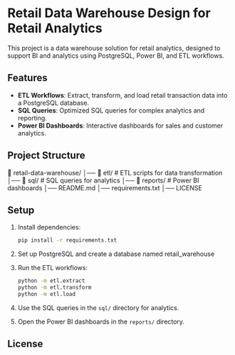# Retail Data Warehouse Design for Retail Analytics

This project is a data warehouse solution for retail analytics, designed to support BI and analytics using PostgreSQL, Power BI, and ETL workflows.

## Features
- **ETL Workflows**: Extract, transform, and load retail transaction data into a PostgreSQL database.
- **SQL Queries**: Optimized SQL queries for complex analytics and reporting.
- **Power BI Dashboards**: Interactive dashboards for sales and customer analytics.

## Project Structure
📂 retail-data-warehouse/
│── 📂 etl/ # ETL scripts for data transformation
│── 📂 sql/ # SQL queries for analytics
│── 📂 reports/ # Power BI dashboards
│── README.md
│── requirements.txt
│── LICENSE


## Setup
1. Install dependencies:
   ```bash
   pip install -r requirements.txt
   ```

2. Set up PostgreSQL and create a database named retail_warehouse

3. Run the ETL workflows:
   ```bash
   python -m etl.extract
   python -m etl.transform
   python -m etl.load
   ```

4. Use the SQL queries in the `sql/` directory for analytics.

5. Open the Power BI dashboards in the `reports/` directory.

## License